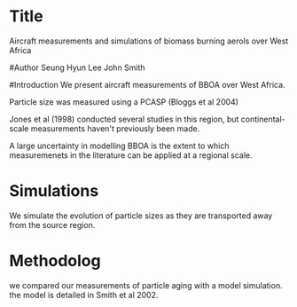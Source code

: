 
# Title

Aircraft measurements and simulations of biomass burning aerols over West Africa

#Author
Seung Hyun Lee
John Smith

#Introduction
We present aircraft measurements of BBOA over West Africa.

Particle size was measured using a PCASP (Bloggs et al 2004)

Jones et al (1998) conducted several studies in this region,
but continental-scale measurements haven't previously been made.

A large uncertainty in modelling BBOA is the extent to which 
measuremenets in the literature can be applied at a regional
scale. 

# Simulations
We simulate the evolution of particle sizes as they are transported 
away from the source region. 

# Methodolog
we compared our measurements of particle aging with a model simulation.
the model is detailed in Smith et al 2002.
